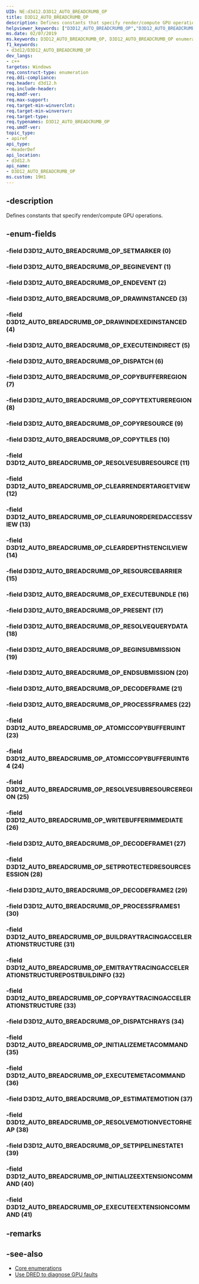 ```yaml
---
UID: NE:d3d12.D3D12_AUTO_BREADCRUMB_OP
title: D3D12_AUTO_BREADCRUMB_OP
description: Defines constants that specify render/compute GPU operations.
helpviewer_keywords: ["D3D12_AUTO_BREADCRUMB_OP","D3D12_AUTO_BREADCRUMB_OP enumeration","d3d12/D3D12_AUTO_BREADCRUMB_OP","d3d12/D3D12_AUTO_BREADCRUMB_OP enumeration","direct3d12.d3d12_auto_breadcrumb_op"]
ms.date: 02/07/2019
ms.keywords: D3D12_AUTO_BREADCRUMB_OP, D3D12_AUTO_BREADCRUMB_OP enumeration, d3d12/D3D12_AUTO_BREADCRUMB_OP, d3d12/D3D12_AUTO_BREADCRUMB_OP enumeration, direct3d12.d3d12_auto_breadcrumb_op
f1_keywords:
- d3d12/D3D12_AUTO_BREADCRUMB_OP
dev_langs:
- c++
targetos: Windows
req.construct-type: enumeration
req.ddi-compliance: 
req.header: d3d12.h
req.include-header: 
req.kmdf-ver: 
req.max-support: 
req.target-min-winverclnt: 
req.target-min-winversvr: 
req.target-type: 
req.typenames: D3D12_AUTO_BREADCRUMB_OP
req.umdf-ver: 
topic_type:
- apiref
api_type:
- HeaderDef
api_location:
- d3d12.h
api_name:
- D3D12_AUTO_BREADCRUMB_OP
ms.custom: 19H1
---
```


## -description

Defines constants that specify render/compute GPU operations.

## -enum-fields

### -field D3D12_AUTO_BREADCRUMB_OP_SETMARKER (0)

### -field D3D12_AUTO_BREADCRUMB_OP_BEGINEVENT (1)

### -field D3D12_AUTO_BREADCRUMB_OP_ENDEVENT (2)

### -field D3D12_AUTO_BREADCRUMB_OP_DRAWINSTANCED (3)

### -field D3D12_AUTO_BREADCRUMB_OP_DRAWINDEXEDINSTANCED (4)

### -field D3D12_AUTO_BREADCRUMB_OP_EXECUTEINDIRECT (5)

### -field D3D12_AUTO_BREADCRUMB_OP_DISPATCH (6)

### -field D3D12_AUTO_BREADCRUMB_OP_COPYBUFFERREGION (7)

### -field D3D12_AUTO_BREADCRUMB_OP_COPYTEXTUREREGION (8)

### -field D3D12_AUTO_BREADCRUMB_OP_COPYRESOURCE (9)

### -field D3D12_AUTO_BREADCRUMB_OP_COPYTILES (10)

### -field D3D12_AUTO_BREADCRUMB_OP_RESOLVESUBRESOURCE (11)

### -field D3D12_AUTO_BREADCRUMB_OP_CLEARRENDERTARGETVIEW (12)

### -field D3D12_AUTO_BREADCRUMB_OP_CLEARUNORDEREDACCESSVIEW (13)

### -field D3D12_AUTO_BREADCRUMB_OP_CLEARDEPTHSTENCILVIEW (14)

### -field D3D12_AUTO_BREADCRUMB_OP_RESOURCEBARRIER (15)

### -field D3D12_AUTO_BREADCRUMB_OP_EXECUTEBUNDLE (16)

### -field D3D12_AUTO_BREADCRUMB_OP_PRESENT (17)

### -field D3D12_AUTO_BREADCRUMB_OP_RESOLVEQUERYDATA (18)

### -field D3D12_AUTO_BREADCRUMB_OP_BEGINSUBMISSION (19)

### -field D3D12_AUTO_BREADCRUMB_OP_ENDSUBMISSION (20)

### -field D3D12_AUTO_BREADCRUMB_OP_DECODEFRAME (21)

### -field D3D12_AUTO_BREADCRUMB_OP_PROCESSFRAMES (22)

### -field D3D12_AUTO_BREADCRUMB_OP_ATOMICCOPYBUFFERUINT (23)

### -field D3D12_AUTO_BREADCRUMB_OP_ATOMICCOPYBUFFERUINT64 (24)

### -field D3D12_AUTO_BREADCRUMB_OP_RESOLVESUBRESOURCEREGION (25)

### -field D3D12_AUTO_BREADCRUMB_OP_WRITEBUFFERIMMEDIATE (26)

### -field D3D12_AUTO_BREADCRUMB_OP_DECODEFRAME1 (27)

### -field D3D12_AUTO_BREADCRUMB_OP_SETPROTECTEDRESOURCESESSION (28)

### -field D3D12_AUTO_BREADCRUMB_OP_DECODEFRAME2 (29)

### -field D3D12_AUTO_BREADCRUMB_OP_PROCESSFRAMES1 (30)

### -field D3D12_AUTO_BREADCRUMB_OP_BUILDRAYTRACINGACCELERATIONSTRUCTURE (31)

### -field D3D12_AUTO_BREADCRUMB_OP_EMITRAYTRACINGACCELERATIONSTRUCTUREPOSTBUILDINFO (32)

### -field D3D12_AUTO_BREADCRUMB_OP_COPYRAYTRACINGACCELERATIONSTRUCTURE (33)

### -field D3D12_AUTO_BREADCRUMB_OP_DISPATCHRAYS (34)

### -field D3D12_AUTO_BREADCRUMB_OP_INITIALIZEMETACOMMAND (35)

### -field D3D12_AUTO_BREADCRUMB_OP_EXECUTEMETACOMMAND (36)

### -field D3D12_AUTO_BREADCRUMB_OP_ESTIMATEMOTION (37)

### -field D3D12_AUTO_BREADCRUMB_OP_RESOLVEMOTIONVECTORHEAP (38)

### -field D3D12_AUTO_BREADCRUMB_OP_SETPIPELINESTATE1 (39)

### -field D3D12_AUTO_BREADCRUMB_OP_INITIALIZEEXTENSIONCOMMAND (40)

### -field D3D12_AUTO_BREADCRUMB_OP_EXECUTEEXTENSIONCOMMAND (41)

## -remarks

## -see-also

* [Core enumerations](/windows/desktop/direct3d12/direct3d-12-enumerations)
* [Use DRED to diagnose GPU faults](/windows/desktop/direct3d12/use-dred)
